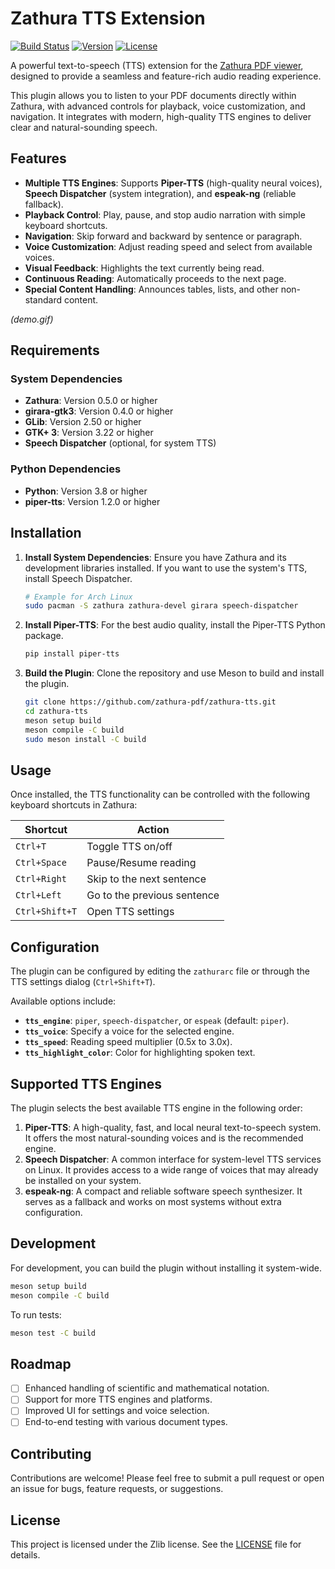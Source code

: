 # Zathura TTS Extension

[![Build Status](https://img.shields.io/github/actions/workflow/status/zathura-pdf/zathura-tts/ci.yml?branch=main&style=for-the-badge)](https://github.com/zathura-pdf/zathura-tts/actions)
[![Version](https://img.shields.io/github/v/release/zathura-pdf/zathura-tts?style=for-the-badge)](https://github.com/zathura-pdf/zathura-tts/releases)
[![License](https://img.shields.io/github/license/zathura-pdf/zathura-tts?style=for-the-badge)](https://www.zathura.org/license/)

A powerful text-to-speech (TTS) extension for the [Zathura PDF viewer](https://www.zathura.org/), designed to provide a seamless and feature-rich audio reading experience.

This plugin allows you to listen to your PDF documents directly within Zathura, with advanced controls for playback, voice customization, and navigation. It integrates with modern, high-quality TTS engines to deliver clear and natural-sounding speech.

## Features

- **Multiple TTS Engines**: Supports **Piper-TTS** (high-quality neural voices), **Speech Dispatcher** (system integration), and **espeak-ng** (reliable fallback).
- **Playback Control**: Play, pause, and stop audio narration with simple keyboard shortcuts.
- **Navigation**: Skip forward and backward by sentence or paragraph.
- **Voice Customization**: Adjust reading speed and select from available voices.
- **Visual Feedback**: Highlights the text currently being read.
- **Continuous Reading**: Automatically proceeds to the next page.
- **Special Content Handling**: Announces tables, lists, and other non-standard content.

*(demo.gif)*

## Requirements

### System Dependencies
- **Zathura**: Version 0.5.0 or higher
- **girara-gtk3**: Version 0.4.0 or higher
- **GLib**: Version 2.50 or higher
- **GTK+ 3**: Version 3.22 or higher
- **Speech Dispatcher** (optional, for system TTS)

### Python Dependencies
- **Python**: Version 3.8 or higher
- **piper-tts**: Version 1.2.0 or higher

## Installation

1.  **Install System Dependencies**:
    Ensure you have Zathura and its development libraries installed. If you want to use the system's TTS, install Speech Dispatcher.

    ```bash
    # Example for Arch Linux
    sudo pacman -S zathura zathura-devel girara speech-dispatcher
    ```

2.  **Install Piper-TTS**:
    For the best audio quality, install the Piper-TTS Python package.

    ```bash
    pip install piper-tts
    ```

3.  **Build the Plugin**:
    Clone the repository and use Meson to build and install the plugin.

    ```bash
    git clone https://github.com/zathura-pdf/zathura-tts.git
    cd zathura-tts
    meson setup build
    meson compile -C build
    sudo meson install -C build
    ```

## Usage

Once installed, the TTS functionality can be controlled with the following keyboard shortcuts in Zathura:

| Shortcut          | Action                  |
| ----------------- | ----------------------- |
| `Ctrl+T`          | Toggle TTS on/off       |
| `Ctrl+Space`      | Pause/Resume reading    |
| `Ctrl+Right`      | Skip to the next sentence |
| `Ctrl+Left`       | Go to the previous sentence |
| `Ctrl+Shift+T`    | Open TTS settings       |

## Configuration

The plugin can be configured by editing the `zathurarc` file or through the TTS settings dialog (`Ctrl+Shift+T`).

Available options include:
- **`tts_engine`**: `piper`, `speech-dispatcher`, or `espeak` (default: `piper`).
- **`tts_voice`**: Specify a voice for the selected engine.
- **`tts_speed`**: Reading speed multiplier (0.5x to 3.0x).
- **`tts_highlight_color`**: Color for highlighting spoken text.

## Supported TTS Engines

The plugin selects the best available TTS engine in the following order:

1.  **Piper-TTS**: A high-quality, fast, and local neural text-to-speech system. It offers the most natural-sounding voices and is the recommended engine.
2.  **Speech Dispatcher**: A common interface for system-level TTS services on Linux. It provides access to a wide range of voices that may already be installed on your system.
3.  **espeak-ng**: A compact and reliable software speech synthesizer. It serves as a fallback and works on most systems without extra configuration.

## Development

For development, you can build the plugin without installing it system-wide.

```bash
meson setup build
meson compile -C build
```

To run tests:
```bash
meson test -C build
```

## Roadmap

- [ ] Enhanced handling of scientific and mathematical notation.
- [ ] Support for more TTS engines and platforms.
- [ ] Improved UI for settings and voice selection.
- [ ] End-to-end testing with various document types.

## Contributing

Contributions are welcome! Please feel free to submit a pull request or open an issue for bugs, feature requests, or suggestions.

## License

This project is licensed under the Zlib license. See the [LICENSE](LICENSE) file for details.
